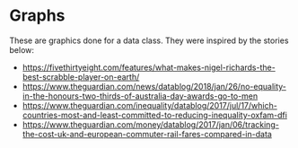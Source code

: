 # Graphs
These are graphics done for a data class.
They were inspired by the stories below: 
+ https://fivethirtyeight.com/features/what-makes-nigel-richards-the-best-scrabble-player-on-earth/
+ https://www.theguardian.com/news/datablog/2018/jan/26/no-equality-in-the-honours-two-thirds-of-australia-day-awards-go-to-men
+ https://www.theguardian.com/inequality/datablog/2017/jul/17/which-countries-most-and-least-committed-to-reducing-inequality-oxfam-dfi
+ https://www.theguardian.com/money/datablog/2017/jan/06/tracking-the-cost-uk-and-european-commuter-rail-fares-compared-in-data
